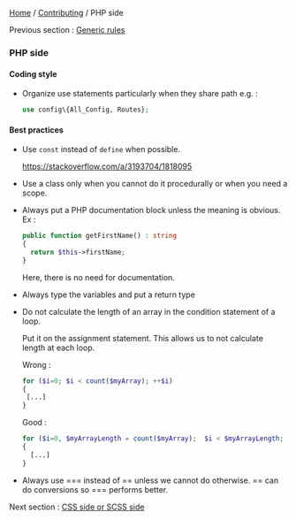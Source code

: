 [Home](../../README.md) / [Contributing](../contributing.md) / PHP side

Previous section : [Generic rules](generic.md)

### PHP side

#### Coding style

- Organize use statements particularly when they share path e.g. :

    ```php
    use config\{All_Config, Routes};
    ```
    
#### Best practices

- Use `const` instead of `define` when possible.

  https://stackoverflow.com/a/3193704/1818095

- Use a class only when you cannot do it procedurally or when you need a scope.

- Always put a PHP documentation block unless the meaning is obvious. Ex :
  
    ```php
    public function getFirstName() : string
    {
      return $this->firstName;
    }
    ```
  
  Here, there is no need for documentation.
  
- Always type the variables and put a return type

- Do not calculate the length of an array in the condition statement of a loop.

  Put it on the assignment statement. This allows us to not calculate length at each loop. 
  
  Wrong :
  
    ```php
    for ($i=0; $i < count($myArray); ++$i)
    {
     [...]
    }
    ```
    
  Good : 
  
    ```php
    for ($i=0, $myArrayLength = count($myArray);  $i < $myArrayLength; ++$i)
    {
      [...]
    }
    ```
  
- Always use === instead of == unless we cannot do otherwise. == can do conversions so === performs better.

Next section : [CSS side or SCSS side](css.md)
